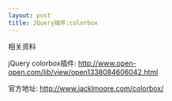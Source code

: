 ```yaml
---
layout: post
title: JQuery插件:colorbox
---
```


相关资料

jQuery colorbox插件: http://www.open-open.com/lib/view/open1338084606042.html

官方地址: <http://www.jacklmoore.com/colorbox/>


